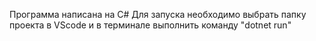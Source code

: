 Программа написана на C#
Для запуска необходимо выбрать папку проекта в VScode и в терминале выполнить команду "dotnet run"

